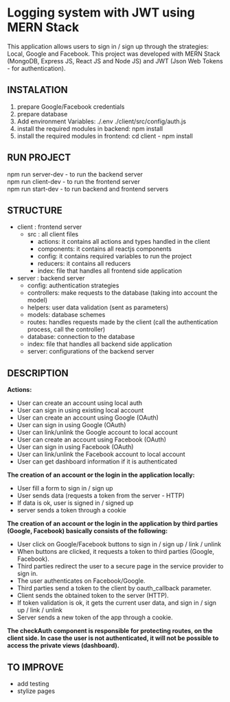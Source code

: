 # Logging system with JWT using MERN Stack

This application allows users to sign in / sign up through the strategies: Local, Google and Facebook. This project was developed with MERN Stack (MongoDB, Express JS, React JS and Node JS) and JWT (Json Web Tokens - for authentication).

## INSTALATION

1. prepare Google/Facebook credentials
2. prepare database
3. Add environment Variables:
./.env
./client/src/config/auth.js
4. install the required modules in backend: npm install 
5. install the required modules in frontend: cd client - npm install

## RUN PROJECT

npm run server-dev - to run the backend server  
npm run client-dev - to run the frontend server  
npm run start-dev - to run backend and frontend servers

## STRUCTURE

- client : frontend server
    - src : all client files
        - actions: it contains all actions and types handled in the client
        - components: it contains all reactjs components
        - config: it contains required variables to run the project
        - reducers: it contains all reducers
        - index: file that handles all frontend side application
- server : backend server
    - config: authentication strategies
    - controllers: make requests to the database (taking into account the model)
    - helpers: user data validation (sent as parameters)
    - models: database schemes
    - routes: handles requests made by the client (call the authentication process, call the controller)
    - database: connection to the database
    - index: file that handles all backend side application
    - server: configurations of the backend server


## DESCRIPTION

**Actions:**

- User can create an account using local auth
- User can sign in using existing local account
- User can create an account using Google (OAuth)
- User can sign in using Google (OAuth)
- User can link/unlink the Google account to local account
- User can create an account using Facebook (OAuth)
- User can sign in using Facebook (OAuth)
- User can link/unlink the Facebook account to local account
- User can get dashboard information if it is authenticated

**The creation of an account or the login in the application locally:** 

- User fill a form to sign in / sign up
- User sends data (requests a token from the server - HTTP)
- If data is ok, user is signed in / signed up
- server sends a token through a cookie

**The creation of an account or the login in the application by third parties (Google, Facebook) basically consists of the following:**

- User click on Google/Facebook buttons to sign in / sign up / link / unlink
- When buttons are clicked, it requests a token to third parties (Google, Facebook).
- Third parties redirect the user to a secure page in the service provider to sign in.
- The user authenticates on Facebook/Google.
- Third parties send a token to the client by oauth_callback parameter.
- Client sends the obtained token to the server (HTTP).
- If token validation is ok, it gets the current user data, and sign in / sign up / link / unlink
- Server sends a new token of the app through a cookie.


**The checkAuth component is responsible for protecting routes, on the client side. In case the user is not authenticated, it will not be possible to access the private views (dashboard).**

## TO IMPROVE

- add testing
- stylize pages